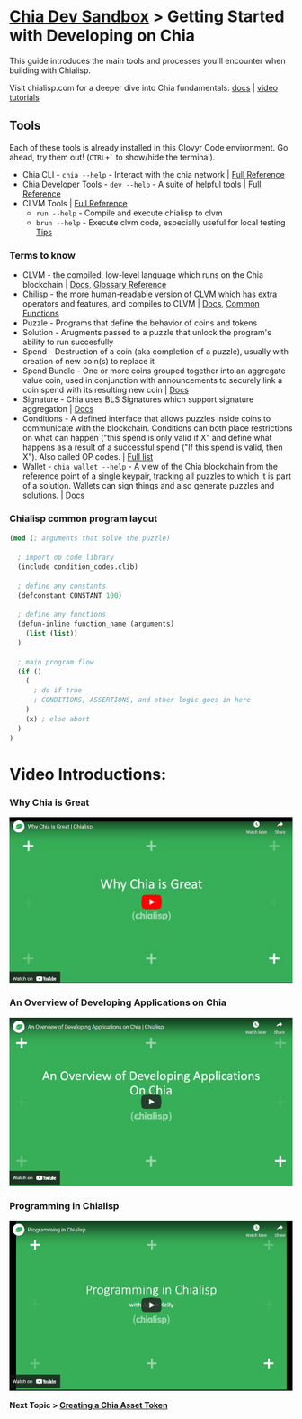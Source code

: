 # [Chia Dev Sandbox](../README.md) > Getting Started with Developing on Chia

This guide introduces the main tools and processes you'll encounter when building with Chialisp. 

Visit chialisp.com for a deeper dive into Chia fundamentals: [docs](https://chialisp.com/docs/) | [video tutorials](https://chialisp.com/docs/tutorials/why_chia_is_great/)

## Tools

Each of these tools is already installed in this Clovyr Code environment. Go ahead, try them out! 
(`` CTRL+` `` to show/hide the terminal).

 - Chia CLI - `chia --help` - Interact with the chia network | [Full Reference](https://github.com/Chia-Network/chia-blockchain/wiki/CLI-Commands-Reference)
 - Chia Developer Tools - `dev --help` - A suite of helpful tools | [Full Reference](https://github.com/Chia-Network/chia-blockchain/wiki/CLI-Commands-Reference)
 - CLVM Tools | [Full Reference](https://github.com/Chia-Network/clvm_tools)
    - `run --help` - Compile and execute chialisp to clvm 
    - `brun --help` - Execute clvm code, especially useful for local testing [Tips](https://chialisp.com/docs/high_level_lang)

### Terms to know
 - CLVM - the compiled, low-level language which runs on the Chia blockchain | [Docs](https://chialisp.com/docs/), [Glossary Reference](https://chialisp.com/docs/ref/clvm)
 - Chilisp - the more human-readable version of CLVM which has extra operators and features, and compiles to CLVM | [Docs](https://chialisp.com/docs/high_level_lang), [Common Functions](https://chialisp.com/docs/common_functions)
 - Puzzle - Programs that define the behavior of coins and tokens
 - Solution - Arugments passed to a puzzle that unlock the program's ability to run succesfully
 - Spend - Destruction of a coin (aka completion of a puzzle), usually with creation of new coin(s) to replace it
 - Spend Bundle - One or more coins grouped together into an aggregate value coin, used in conjunction with announcements to securely link a coin spend with its resulting new coin | [Docs](https://chialisp.com/docs/coin_lifecycle#spend-bundles)
 - Signature - Chia uses BLS Signatures which support signature aggregation | [Docs](https://chialisp.com/docs/coins_spends_and_wallets#bls-aggregated-signatures)
 - Conditions - A defined interface that allows puzzles inside coins to communicate with the blockchain. Conditions can both place restrictions on what can happen ("this spend is only valid if X" and define what happens as a result of a successful spend ("If this spend is valid, then X"). Also called OP codes. | [Full list](https://chialisp.com/docs/coins_spends_and_wallets#conditions)
 - Wallet - `chia wallet --help` - A view of the Chia blockchain from the reference point of a single keypair, tracking all puzzles to which it is part of a solution. Wallets can sign things and also generate puzzles and solutions. | [Docs](https://chialisp.com/docs/coins_spends_and_wallets#wallets)

### Chialisp common program layout

```clojure
(mod (; arguments that solve the puzzle)

  ; import op code library
  (include condition_codes.clib) 

  ; define any constants
  (defconstant CONSTANT 100) 

  ; define any functions
  (defun-inline function_name (arguments)
    (list (list))
  )

  ; main program flow
  (if ()
    (
      ; do if true
      ; CONDITIONS, ASSERTIONS, and other logic goes in here
    )
    (x) ; else abort
  )
)

```

# Video Introductions:

### Why Chia is Great
[![Why Chia is Great](static/img/video-why_chia_is_great.png)](https://www.youtube.com/watch?v=jRyTNdqP07Y)

### An Overview of Developing Applications on Chia
[![An Overview of Developing Applications on Chia](static/img/video-an_overview_of_developing_applications_on_chia.png)](https://www.youtube.com/watch?v=lh9spX6Qv8I)

### Programming in Chialisp
[![Programming in Chialisp](static/img/video-programming_in_chialisp.png)](https://www.youtube.com/watch?v=JcC1_igwSmA)


**Next Topic > [Creating a Chia Asset Token](intro/03-Creating-a-Chia-Asset-Token.md)**
